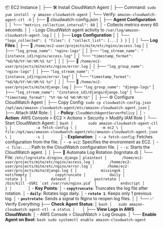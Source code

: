 📦 EC2 Instance
│
├── 🛠️ Install CloudWatch Agent
│   ├── Command: `sudo yum install -y amazon-cloudwatch-agent`
│   └── Verify: `amazon-cloudwatch-agent-ctl -h`
│
├── 📝 cloudwatch-config.json
│   ├── **Agent Configuration**
│   │   └── `"metrics_collection_interval": 60`
│   │       - Collects metrics every 60 seconds.
│   │       - Logs CloudWatch agent activity to `/var/log/amazon-cloudwatch-agent.log`
│   │
│   ├── **Logs Configuration**
│   │   └── `"logs_collected": { "files": { "collect_list": [...] } }`
│   │
│   └── **Log Files**
│       ├── 📄 `/home/ec2-user/projects/mite/etc/nginx/access.log`
│       │   ├── `"log_group_name": "nginx-logs"`
│       │   ├── `"log_stream_name": "{instance_id}/nginx/access.log"`
│       │   └── `"timestamp_format": "%d/%b/%Y:%H:%M:%S %z"`
│       │
│       ├── 📄 `/home/ec2-user/projects/mite/etc/nginx/error.log`
│       │   ├── `"log_group_name": "nginx-logs"`
│       │   ├── `"log_stream_name": "{instance_id}/nginx/error.log"`
│       │   └── `"timestamp_format": "%d/%b/%Y:%H:%M:%S %z"`
│       │
│       └── 📄 `/home/ec2-user/projects/mite/django.log`
│           ├── `"log_group_name": "django-logs"`
│           ├── `"log_stream_name": "{instance_id}/django/django.log"`
│           └── `"timestamp_format": "%Y-%m-%d %H:%M:%S"`
│
│
├── ⚙️ Configure CloudWatch Agent
│   ├── Copy Config: `sudo cp cloudwatch-config.json /opt/aws/amazon-cloudwatch-agent/etc/amazon-cloudwatch-agent.json`
│   ├── Attach IAM Role:
│   │   - **Policy**: `CloudWatchAgentServerPolicy`
│   │   - **Action**: AWS Console > EC2 > Actions > Security > Modify IAM Role
│   └── Start CloudWatch Agent:
│       ```bash
│       sudo amazon-cloudwatch-agent-ctl \
│           -a fetch-config \
│           -m ec2 \
│           -c file:/opt/aws/amazon-cloudwatch-agent/etc/amazon-cloudwatch-agent.json \
│           -s
│       ```
│       - **Explanation**:
│         - `-a fetch-config`: Fetches configuration from the file.
│         - `-m ec2`: Specifies the environment as EC2.
│         - `-c file:...`: Path to the CloudWatch configuration file.
│         - `-s`: Starts the CloudWatch agent.
│
│
├── 🔄 Automate Log Rotation (logrotate.d)
│   └── File: `/etc/logrotate.d/nginx_django`
│       ```plaintext
│       /home/ec2-user/projects/mite/etc/nginx/access.log
│       /home/ec2-user/projects/mite/etc/nginx/error.log
│       /home/ec2-user/projects/mite/django.log {
│           missingok
│           notifempty
│           copytruncate
│           daily
│           rotate 1
│           dateext
│           postrotate
│               /bin/kill -USR1 `cat /var/run/nginx.pid`
│           endscript
│       }
│       ```
│       - **Key Points**:
│         - **`copytruncate`**: Truncates the log file after rotation.
│         - **`daily`**: Rotates logs daily.
│         - **`rotate 1`**: Keeps only 1 previous log.
│         - **`postrotate`**: Sends a signal to Nginx to reopen log files.
│
│
└── ✅ Verify Everything
    ├── **Check Agent Status**:
    │   ```bash
    │   sudo amazon-cloudwatch-agent-ctl -a status
    │   ```
    │
    ├── **View Logs in AWS CloudWatch**:
    │   - AWS Console > CloudWatch > Log Groups.
    │
    └── **Enable Agent on Boot**:
        ```bash
        sudo systemctl enable amazon-cloudwatch-agent
        ```

